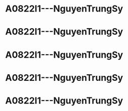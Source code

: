 # A0822I1---NguyenTrungSy
# A0822I1---NguyenTrungSy
# A0822I1---NguyenTrungSy
# A0822I1---NguyenTrungSy
# A0822I1---NguyenTrungSy
